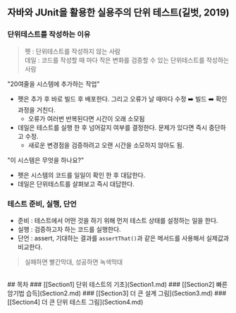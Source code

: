 ## 자바와 JUnit을 활용한 실용주의 단위 테스트(길벗, 2019)
### 단위테스트를 작성하는 이유

> 펫 : 단위테스트를 작성하지 않는 사람   
> 데일 : 코드를 작성할 때 마다 작은 변화를 검증할 수 있는 단위테스트를 작성하는 사람

"20여줄을 시스템에 추가하는 작업"
- 펫은 추가 후 바로 빌드 후 배포한다. 그리고 오류가 날 때마다 수정 :arrow_right: 빌드 :arrow_right: 확인 과정을 거친다.
    - 오류가 여러번 반복된다면 시간이 오래 소모됨
- 데일은 테스트를 실행 한 후 넘어갈지 여부를 결정한다. 문제가 있다면 즉시 중단하고 수정.
    - 새로운 변경점을 검증하려고 오랜 시간을 소모하지 않아도 됨.

"이 시스템은 무엇을 하나요?"
- 펫은 시스템의 코드를 일일이 확인 한 후 대답한다.
- 데일은 단위테스트를 살펴보고 즉시 대답한다.

### 테스트 준비, 실행, 단언
- 준비 : 테스트에서 어떤 것을 하기 위해 먼저 테스트 상태를 설정하는 일을 한다.
- 실행 : 검증하고자 하는 코드를 실행한다.
- 단언 : assert, 기대하는 결과를 `assertThat()`과 같은 메서드를 사용해서 실제값과 비교한다.
> 실패하면 빨간막대, 성공하면 녹색막대
<br/>
## 목차
### [[Section1] 단위 테스트의 기초](Section1.md)   
### [[Section2] 빠른 암기법 습득](Section2.md)   
### [[Section3] 더 큰 설계 그림](Section3.md)   
### [[Section4] 더 큰 단위 테스트 그림](Section4.md)



